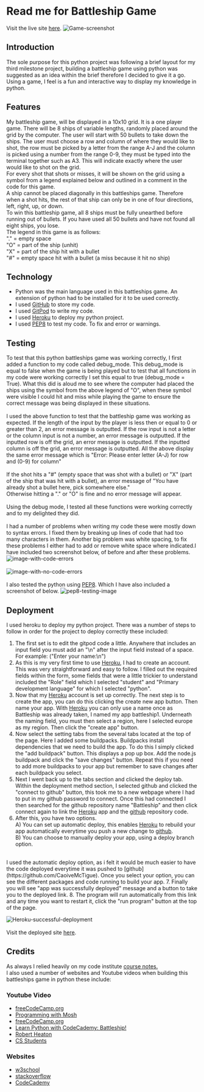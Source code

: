 # Read me for Battleship Game
Visit the live site [here](https://battleship1.herokuapp.com/).
![Game-screenshot](https://raw.githubusercontent.com/CaoiveMcTigue/Battleship/main/readme_screenshots/game-screenshot.jpg)

## Introduction
The sole purpose for this python project was following a brief layout for my third milestone project, building a battleship game using python was suggested as an idea within the brief therefore I decided to give it a go.<br>
Using a game, I feel is a fun and interactive way to display my knowledge in python.

## Features
My battleship game, will be displayed in a 10x10 grid. It is a one player game. There will be 8 ships of variable lengths, randomly placed around the grid by the computer. The user will start with 50 bullets to take down the ships. The user must choose a row and column of where they would like to shot, the row must be picked by a letter from the range A-J and the column is picked using a number from the range 0-9, they must be typed into the terminal together such as A3. This will indicate exactly where the user would like to shot on the grid.<br>
For every shot that shots or misses, it will be shown on the grid using a symbol from a legend explained below and outlined in a comment in the code for this game.<br>
A ship cannot be placed diagonally in this battleships game. Therefore when a shot hits, the rest of that ship can only be in one of four directions, left, right, up, or down.<br>
To win this battleship game, all 8 ships must be fully unearthed before running out of bullets. If you have used all 50 bullets and have not found all eight ships, you lose.<br>
The legend in this game is as follows:<br>
"." = empty space<br>
"O" = part of the ship (unhit)<br>
"X" = part of the ship hit with a bullet<br>
"#" = empty space hit with a bullet (a miss because it hit no ship)<br>
## Technology
* Python was the main language used in this battleships game. An extension of python had to be installed for it to be used correctly.
* I used [GitHub](https://github.com/CaoiveMcTigue) to store my code.
* I used [GitPod](https://gitpod.io/workspaces) to write my code.
* I used [Heroku](https://dashboard.heroku.com/apps) to deploy my python project.
* I used [PEP8](http://pep8online.com/) to test my code. To fix and error or warnings. 
## Testing
To test that this python battleships game was working correctly, I first added a function to my code called debug_mode. This debug_mode is equal to false when the game is being played but to test that all functions in my code were working correctly I set this equal to true (debug_mode = True). What this did is aloud me to see where the computer had placed the ships using the symbol from the above legend of "O", when these symbol were visible I could hit and miss while playing the game to ensure the correct message was being displayed in these situations.<br>
<br>
I used the above function to test that the battleship game was working as expected. If the length of the input by the player is less then or equal to 0 or greater than 2, an error message is outputted. If the row input is not a letter or the column input is not a number, an error message is outputted. If the inputted row is off the grid, an error message is outputted. If the inputted column is off the grid, an error message is outputted. All the above display the same error message which is "Error: Please enter letter (A-J) for row and (0-9) for column"<br>
<br>
If the shot hits a "#" (empty space that was shot with a bullet) or "X" (part of the ship that was hit with a bullet), an error message of "You have already shot a bullet here, pick somewhere else."<br>
Otherwise hitting a "." or "O" is fine and no error message will appear.<br>
<br>
Using the debug mode, I tested all these functions were working correctly and to my delighted they did.<br>
<br>
I had a number of problems when writing my code these were mostly down to syntax errors. I fixed them by breaking up lines of code that had too many characters in them. Another big problem was white spacing, to fix these problems I either had to add or remove white space where indicated.I have included two screenshot below, of before and after these problems.<br>
![image-with-code-errors](https://raw.githubusercontent.com/CaoiveMcTigue/Battleship/main/readme_screenshots/problem-image.png)<br>
<br>
![image-with-no-code-errors](https://raw.githubusercontent.com/CaoiveMcTigue/Battleship/main/readme_screenshots/no-problem-image.png)<br>
<br>
I also tested the python using [PEP8](http://pep8online.com/). Which I have also included a screenshot of below.
![pep8-testing-image](https://raw.githubusercontent.com/CaoiveMcTigue/Battleship/main/readme_screenshots/pep8.png)

## Deployment
I used heroku to deploy my python project. There was a number of steps to follow in order for the project to deploy correctly these included:<br>
1. The first set is to edit the gitpod code a little. Anywhere that includes an input field you must add an "\n" after the input field instead of a space.<br>
For example: ("Enter your name:\n")
2. As this is my very first time to use [Heroku](https://dashboard.heroku.com/apps), I had to create an account. This was very straightforward and easy to follow. I filled out the required fields within the form, some fields that were a little trickier to understand included the "Role" field which I selected "student" and "Primary development language" for which I selected "python".
3. Now that my [Heroku](https://dashboard.heroku.com/apps) account is set up correctly. The next step is to create the app, you can do this clicking the create new app button. Then name your app. With [Heroku](https://dashboard.heroku.com/apps) you can only use a name once as Battleship was already taken, I named my app battleship1. Underneath the naming field, you must then select a region, here I selected europe as my region. Then click the "create app" button.
4. Now select the setting tabs from the several tabs located at the top of the page. Here I added some buildpacks. Buildpacks install dependencies that we need to build the app. To do this I simply clicked the "add buildpack" button. This displays a pop up box. Add the node.js buildpack and click the "save changes" button. Repeat this if you need to add more buildpacks to your app but remember to save changes after each buildpack you select.
5. Next I went back up to the tabs section and clicked the deploy tab. Within the deployment method section, I selected github and clicked the "connect to github" button, this took me to a new webpage where I had to put in my github password to connect. Once this had connected I then searched for the github repository name "Battleship" and then click connect again to link the [Heroku](https://dashboard.heroku.com/apps) app and the [github](https://github.com/CaoiveMcTigue) repository code.
6. After this, you have two options.<br>
    A) You can set up automatic deploy, this enables [Heroku](https://dashboard.heroku.com/apps) to rebuild your app automatically everytime you push a new change to [github](https://github.com/CaoiveMcTigue).<br>
    B) You can choose to manually deploy your app, using a deploy branch option.<br>
<br>
I used the automatic deploy option, as i felt it would be much easier to have the code deployed everytime it was pushed to [github](https://github.com/CaoiveMcTigue). Once you select your option, you can see the different packages and code running to build your app.
7. Finally you will see "app was successfully deployed" message and a button to take you to the deployed link.
8. The program will run automatically from this link and any time you want to restart it, click the "run program" button at the top of the page.

![Heroku-successful-deployment](https://raw.githubusercontent.com/CaoiveMcTigue/Battleship/main/readme_screenshots/deployment.png)
<br><br>
Visit the deployed site [here](https://battleship1.herokuapp.com/).
## Credits
As always I relied heavily on my code institute [course notes.](https://discuss.codecademy.com/t/excellent-battleship-game-written-in-python/430605)<br>I also used a number of websites and Youtube videos when building this battleships game in python these include:<br>
### Youtube Video

* [freeCodeCamp.org](https://www.youtube.com/watch?v=rfscVS0vtbw&t=222s)
* [Programming with Mosh](https://www.youtube.com/watch?v=_uQrJ0TkZlc)
* [freeCodeCamp.org](https://www.youtube.com/watch?v=8ext9G7xspg&t=2134s)
* [Learn Python with CodeCademy: Battleship!](https://www.youtube.com/watch?v=7Ki_2gr0rsE&t=883s)
* [Robert Heaton](https://www.youtube.com/channel/UCOp0YjvVlwp-GfdpgX0V3sA)
* [CS Students](https://www.youtube.com/watch?v=MgJBgnsDcF0)
### Websites

* [w3school](https://www.w3schools.com/python/default.asp)
* [stackoverflow](https://stackoverflow.com/questions/tagged/python)
* [CodeCademy](https://discuss.codecademy.com/t/excellent-battleship-game-written-in-python/430605)

